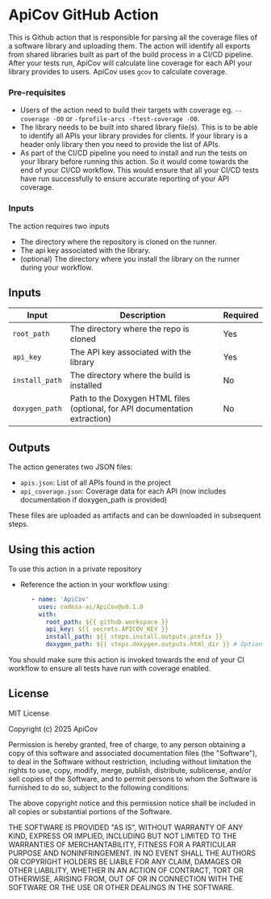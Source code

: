 # ApiCov GitHub Action

This is Github action that is responsible for parsing all the coverage files of a software library and uploading them.
The action will identify all exports from shared libraries built as part of the build process in a CI/CD pipeline. 
After your tests run, ApiCov will calculate line coverage for each API your library provides to users. 
ApiCov uses `gcov` to calculate coverage. 


### Pre-requisites
* Users of the action need to build their targets with coverage eg. `--coverage -O0` or `-fprofile-arcs -ftest-coverage -O0`.
* The library needs to be built into shared library file(s). This is to be able to identify all APIs your library provides for clients. If your library is a header only library then you need to provide the list of APIs. 
* As part of the CI/CD pipeline you need to install and run the tests on your library before running this action. So it would come towards the end of your CI/CD workflow. This would ensure that all your CI/CD tests have run successfully to ensure accurate reporting of your API coverage.

### Inputs
The action requires two inputs
* The directory where the repository is cloned on the runner. 
* The api key associated with the library. 
* (optional) The directory where you install the library on the runner during your workflow. 

## Inputs

| Input | Description | Required |
|-------|-------------|----------|
| `root_path` | The directory where the repo is cloned | Yes |
| `api_key` | The API key associated with the library | Yes |
| `install_path` | The directory where the build is installed | No |
| `doxygen_path` | Path to the Doxygen HTML files (optional, for API documentation extraction) | No |

## Outputs

The action generates two JSON files:
- `apis.json`: List of all APIs found in the project
- `api_coverage.json`: Coverage data for each API (now includes documentation if doxygen_path is provided)

These files are uploaded as artifacts and can be downloaded in subsequent steps.

## Using this action 

To use this action in a private repository

* Reference the action in your workflow using:
   ```yaml
      - name: 'ApiCov'
        uses: codesa-ai/ApiCov@v0.1.0
        with:
          root_path: ${{ github.workspace }}
          api_key: ${{ secrets.APICOV_KEY }}
          install_path: ${{ steps.install.outputs.prefix }}
          doxygen_path: ${{ steps.doxygen.outputs.html_dir }} # Optional: for API documentation extraction
    ```
You should make sure this action is invoked towards the end of your CI workflow to ensure all tests have run with coverage enabled. 

## License

MIT License

Copyright (c) 2025 ApiCov

Permission is hereby granted, free of charge, to any person obtaining a copy
of this software and associated documentation files (the "Software"), to deal
in the Software without restriction, including without limitation the rights
to use, copy, modify, merge, publish, distribute, sublicense, and/or sell
copies of the Software, and to permit persons to whom the Software is
furnished to do so, subject to the following conditions:

The above copyright notice and this permission notice shall be included in all
copies or substantial portions of the Software.

THE SOFTWARE IS PROVIDED "AS IS", WITHOUT WARRANTY OF ANY KIND, EXPRESS OR
IMPLIED, INCLUDING BUT NOT LIMITED TO THE WARRANTIES OF MERCHANTABILITY,
FITNESS FOR A PARTICULAR PURPOSE AND NONINFRINGEMENT. IN NO EVENT SHALL THE
AUTHORS OR COPYRIGHT HOLDERS BE LIABLE FOR ANY CLAIM, DAMAGES OR OTHER
LIABILITY, WHETHER IN AN ACTION OF CONTRACT, TORT OR OTHERWISE, ARISING FROM,
OUT OF OR IN CONNECTION WITH THE SOFTWARE OR THE USE OR OTHER DEALINGS IN THE
SOFTWARE.


